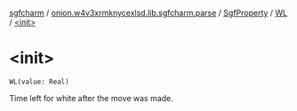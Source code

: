 [sgfcharm](../../../index.md) / [onion.w4v3xrmknycexlsd.lib.sgfcharm.parse](../../index.md) / [SgfProperty](../index.md) / [WL](index.md) / [&lt;init&gt;](./-init-.md)

# &lt;init&gt;

`WL(value: Real)`

Time left for white after the move was made.

